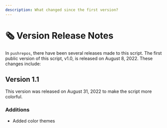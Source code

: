 ```yaml
---
description: What changed since the first version?
---
```


# 🗞 Version Release Notes

In `pushrepos`, there have been several releases made to this script. The first public version of this script, v1.0, is released on August 8, 2022. These changes include:

## Version 1.1

This version was released on August 31, 2022 to make the script more colorful.

### Additions

* Added color themes
